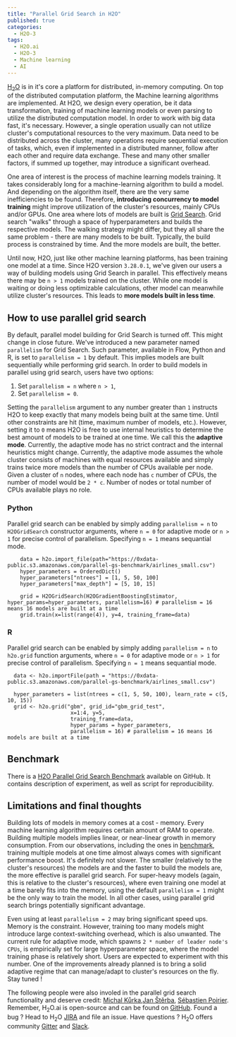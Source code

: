 ```yaml
---
title: "Parallel Grid Search in H2O"
published: true
categories:
  - H2O-3
tags:
  - H2O.ai
  - H2O-3
  - Machine learning
  - AI
---
```


[H<sub>2</sub>O](https://github.com/h2oai/h2o-3) is in it's core a platform for distributed, in-memory computing. On top of the distributed computation platform, the Machine learning algorithms are implemented. At H2O, we design every operation, be it data transformation, training of machine learning models or even parsing to utilize the distributed computation model. In order to work with big data fast, it's necessary. However, a single operation usually can not utilize cluster's computational resources to the very maximum. Data need to be distributed across the cluster, many operations require sequential execution of tasks, which, even if implemented in a distributed manner, follow after each other and require data exchange. These and many other smaller factors, if summed up together, may introduce a significant overhead.

One area of interest is the process of machine learning models training. It takes considerably long for a machine-learning algorithm to build a model. And depending on the algorithm itself, there are the very same inefficiencies to be found. Therefore, **introducing concurrency to model training** might improve utilization of the cluster's resources, mainly CPUs and/or GPUs. One area where lots of models are built is [Grid Search](http://docs.h2o.ai/h2o/latest-stable/h2o-docs/grid-search.html). Grid search "walks" through a space of hyperparameters and builds the respective models. The walking strategy might differ, but they all share the same problem - there are many models to be built. Typically, the build process is constrained by time. And the more models are built, the better.

Until now, H2O, just like other machine learning platforms, has been training one model at a time. Since H2O version `3.28.0.1`, we've given our users a way of building models using Grid Search in parallel. This effectively means there may be `n > 1` models trained on the cluster. While one model is waiting or doing less optimizable calculations, other model can meanwhile utilize cluster's resources. This leads to **more models built in less time**.

## How to use parallel grid search

By default, parallel model building for Grid Search is turned off. This might change in close future. We've introduced a new parameter named `parallelism` for Grid Search. Such parameter, available in Flow, Python and R, is set to `parallelism = 1` by default. This implies models are built sequentially while performing grid search. In order to build models in parallel using grid search, users have two options:

1. Set `parallelism = n` where `n > 1`,
1. Set `parallelism = 0`.

Setting the `parallelism` argument to any number greater than `1` instructs H2O to keep exactly that many models being built at the same time. Until other constraints are hit (time, maximum number of models, etc.). However, setting it to `0` means H2O is free to use internal heuristics to determine the best amount of models to be trained at one time. We call this the **adaptive mode**. Currently, the adaptive mode has no strict contract and the internal heuristics might change. Currently, the adaptive mode assumes the whole cluster consists of machines with equal resources available and simply trains twice more models than the number of CPUs available per node. Given a cluster of `n` nodes, where each node has `c` number of CPUs, the number of model would be `2 * c`. Number of nodes or total number of CPUs available plays no role.

### Python
Parallel grid search can be enabled by simply adding `parallelism = n` to `H2OGridSearch` constructor arguments, where `n = 0` for adaptive mode or `n > 1` for precise control of parallelism. Specifying `n = 1` means sequantial mode.
```
    data = h2o.import_file(path="https://0xdata-public.s3.amazonaws.com/parallel-gs-benchmark/airlines_small.csv")
    hyper_parameters = OrderedDict()
    hyper_parameters["ntrees"] = [1, 5, 50, 100]
    hyper_parameters["max_depth"] = [5, 10, 15]

    grid = H2OGridSearch(H2OGradientBoostingEstimator, hyper_params=hyper_parameters, parallelism=16) # parallelism = 16 means 16 models are built at a time
    grid.train(x=list(range(4)), y=4, training_frame=data)
```

### R

Parallel grid search can be enabled by simply adding `parallelism = n` to `h2o.grid` function arguments, where `n = 0` for adaptive mode or `n > 1` for precise control of parallelism. Specifying `n = 1` means sequantial mode.

```
  data <- h2o.importFile(path = "https://0xdata-public.s3.amazonaws.com/parallel-gs-benchmark/airlines_small.csv")
 
  hyper_parameters = list(ntrees = c(1, 5, 50, 100), learn_rate = c(5, 10, 15))
  grid <- h2o.grid("gbm", grid_id="gbm_grid_test",
                    x=1:4, y=5,
                    training_frame=data,
                    hyper_params = hyper_parameters,
                    parallelism = 16) # parallelism = 16 means 16 models are built at a time
```

## Benchmark

There is a [H2O Parallel Grid Search Benchmark](https://github.com/Pscheidl/h2o-parallel-grid-search-benchmark) available on GitHub. It contains description of experiment, as well as script for reproducibility.

## Limitations and final thoughts

Building lots of models in memory comes at a cost - memory. Every machine learning algorithm requires certain amount of RAM to operate. Building multiple models implies linear, or near-linear growth in memory consumption. From our observations, including the ones in [benchmark](https://github.com/Pscheidl/h2o-parallel-grid-search-benchmark), training multiple models at one time almost always comes with significant performance boost. It's definitely not slower. The smaller (relatively to the cluster's resources) the models are and the faster to build the models are, the more effective is parallel grid search. For super-heavy models (again, this is relative to the cluster's resources), where even training one model at a time barely fits into the memory, using the default `parallelism = 1` might be the only way to train the model. In all other cases, using parallel grid search brings potentially significant advantage.

Even using at least `parallelism = 2` may bring significant speed ups. Memory is the constraint. However, training too many models might introduce large context-switching overhead, which is also unwanted. The current rule for adaptive mode, which spawns `2 * number of leader node's CPUs`, is empirically set for large hyperparameter space, where the model training phase is relatively short. Users are expected to experiment with this number. One of the improvements already planned is to bring a solid adaptive regime that can manage/adapt to cluster's resources on the fly. Stay tuned !

The following people were also involed in the parallel grid search functionality and deserve credit: [Michal Kůrka](https://www.linkedin.com/in/michal-kurka/),[Jan Štěrba](https://www.linkedin.com/in/jansterba/), [Sébastien Poirier](https://www.linkedin.com/in/spoirier/). Remember, H<sub>2</sub>O.ai is open-source and can be found on [GitHub](https://github.com/h2oai/h2o-3). Found a bug ? Head to H<sub>2</sub>O [JIRA](https://www.pavel.cool/images/mojo_import/mojo_import_1.png) and file an issue. Have questions ? H<sub>2</sub>O offers community [Gitter](https://gitter.im/h2oai/h2o-3) and [Slack](https://www.h2o.ai/slack-community/).